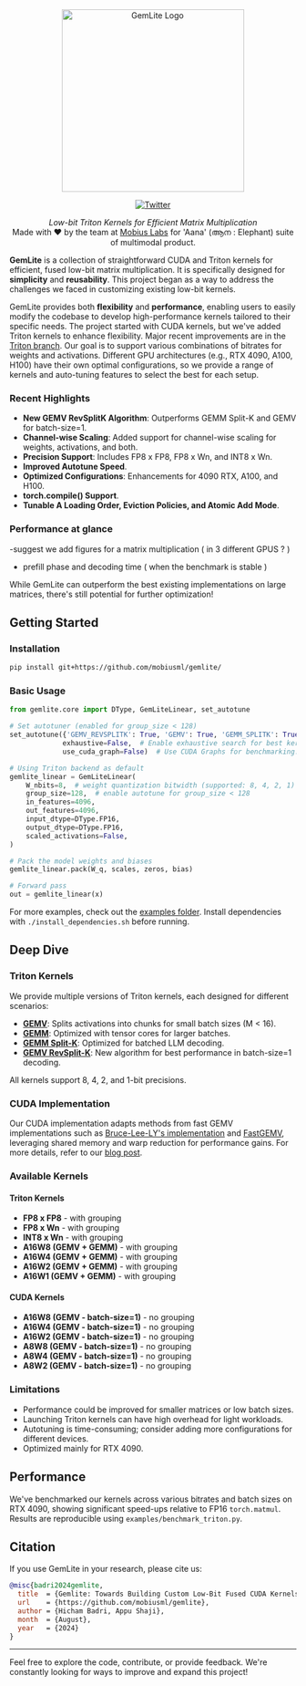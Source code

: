 <div align="center" style="margin-bottom: 1em;">
  <img src="images/gemlite%20banner.png" alt="GemLite Logo" height="320">
  
  [![Twitter][mobius-twitter-badge]][mobius-twitter]

  *Low-bit Triton Kernels for Efficient Matrix Multiplication*  
  Made with ❤ by the team at [Mobius Labs](https://www.mobiuslabs.com/) for  'Aana' (ആന : Elephant) suite of multimodal product.  
  
</div>

**GemLite** is a collection of straightforward CUDA and Triton kernels for efficient, fused low-bit matrix multiplication. It is specifically designed for **simplicity** and **reusability**. This project began as a way to address the challenges we faced in customizing existing low-bit kernels.

GemLite provides both **flexibility** and **performance**, enabling users to easily modify the codebase to develop high-performance kernels tailored to their specific needs. The project started with CUDA kernels, but we've added Triton kernels to enhance flexibility. Major recent improvements are in the [Triton branch](https://github.com/appoose/gemlite/tree/master/gemlite/triton_kernels). Our goal is to support various combinations of bitrates for weights and activations. Different GPU architectures (e.g., RTX 4090, A100, H100) have their own optimal configurations, so we provide a range of kernels and auto-tuning features to select the best for each setup.

### Recent Highlights

- **New GEMV RevSplitK Algorithm**: Outperforms GEMM Split-K and GEMV for batch-size=1.
- **Channel-wise Scaling**: Added support for channel-wise scaling for weights, activations, and both.
- **Precision Support**: Includes FP8 x FP8, FP8 x Wn, and INT8 x Wn.
- **Improved Autotune Speed**.
- **Optimized Configurations**: Enhancements for 4090 RTX, A100, and H100.
- **torch.compile() Support**.
- **Tunable A Loading Order, Eviction Policies, and Atomic Add Mode**.

### Performance at glance ### 
-suggest we add figures for a matrix multiplication ( in 3  different GPUS ? )
- prefill phase and decoding time ( when the benchmark is stable )

While GemLite can outperform the best existing implementations on large matrices, there's still potential for further optimization!

## Getting Started

### Installation

```sh
pip install git+https://github.com/mobiusml/gemlite/
```

### Basic Usage

```python
from gemlite.core import DType, GemLiteLinear, set_autotune

# Set autotuner (enabled for group_size < 128)
set_autotune({'GEMV_REVSPLITK': True, 'GEMV': True, 'GEMM_SPLITK': True, 'GEMM': True},
             exhaustive=False,  # Enable exhaustive search for best kernel.
             use_cuda_graph=False)  # Use CUDA Graphs for benchmarking.

# Using Triton backend as default
gemlite_linear = GemLiteLinear(
    W_nbits=8,  # weight quantization bitwidth (supported: 8, 4, 2, 1)
    group_size=128,  # enable autotune for group_size < 128
    in_features=4096,
    out_features=4096,
    input_dtype=DType.FP16,
    output_dtype=DType.FP16,
    scaled_activations=False,
)

# Pack the model weights and biases
gemlite_linear.pack(W_q, scales, zeros, bias)

# Forward pass
out = gemlite_linear(x)
```

For more examples, check out the [examples folder](https://github.com/mobiusml/gemlite/tree/master/examples). Install dependencies with `./install_dependencies.sh` before running.

## Deep Dive

### Triton Kernels

We provide multiple versions of Triton kernels, each designed for different scenarios:

- **[GEMV](https://github.com/mobiusml/gemlite/blob/master/gemlite/triton_kernels/gemv_A16fWnO16f_int32packing.py)**: Splits activations into chunks for small batch sizes (M < 16).
- **[GEMM](https://github.com/mobiusml/gemlite/blob/master/gemlite/triton_kernels/gemm_A16fWnO16f_int32packing.py)**: Optimized with tensor cores for larger batches.
- **[GEMM Split-K](https://github.com/mobiusml/gemlite/blob/master/gemlite/triton_kernels/gemm_splitK_A16fWnO16f_int32packing.py)**: Optimized for batched LLM decoding.
- **[GEMV RevSplit-K](https://github.com/mobiusml/gemlite/blob/master/gemlite/triton_kernels/gemv_revsplitK_A16fWnO16f_int32packing.py)**: New algorithm for best performance in batch-size=1 decoding.

All kernels support 8, 4, 2, and 1-bit precisions.

### CUDA Implementation

Our CUDA implementation adapts methods from fast GEMV implementations such as [Bruce-Lee-LY's implementation](https://github.com/Bruce-Lee-LY/cuda_hgemv) and [FastGEMV](https://github.com/wangsiping97/FastGEMV), leveraging shared memory and warp reduction for performance gains. For more details, refer to our [blog post](https://mobiusml.github.io/gemlite_blogpost/).

### Available Kernels

#### Triton Kernels

- **FP8 x FP8** - with grouping
- **FP8 x Wn** - with grouping
- **INT8 x Wn** - with grouping
- **A16W8 (GEMV + GEMM)** - with grouping
- **A16W4 (GEMV + GEMM)** - with grouping
- **A16W2 (GEMV + GEMM)** - with grouping
- **A16W1 (GEMV + GEMM)** - with grouping

#### CUDA Kernels

- **A16W8 (GEMV - batch-size=1)** - no grouping
- **A16W4 (GEMV - batch-size=1)** - no grouping
- **A16W2 (GEMV - batch-size=1)** - no grouping
- **A8W8 (GEMV - batch-size=1)** - no grouping
- **A8W4 (GEMV - batch-size=1)** - no grouping
- **A8W2 (GEMV - batch-size=1)** - no grouping

### Limitations

- Performance could be improved for smaller matrices or low batch sizes.
- Launching Triton kernels can have high overhead for light workloads.
- Autotuning is time-consuming; consider adding more configurations for different devices.
- Optimized mainly for RTX 4090.

## Performance

We've benchmarked our kernels across various bitrates and batch sizes on RTX 4090, showing significant speed-ups relative to FP16 `torch.matmul`. Results are reproducible using `examples/benchmark_triton.py`.

## Citation

If you use GemLite in your research, please cite us:

```bibtex
@misc{badri2024gemlite,
  title  = {Gemlite: Towards Building Custom Low-Bit Fused CUDA Kernels},
  url    = {https://github.com/mobiusml/gemlite},
  author = {Hicham Badri, Appu Shaji},
  month  = {August},
  year   = {2024}
}
```

---

Feel free to explore the code, contribute, or provide feedback. We're constantly looking for ways to improve and expand this project!


[mobius-twitter-badge]: https://img.shields.io/twitter/follow/Mobius_Labs?style=social
[mobius-twitter]: https://twitter.com/Mobius_Labs


